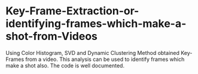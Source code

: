 # Key-Frame-Extraction-or-identifying-frames-which-make-a-shot-from-Videos
Using Color Histogram, SVD and Dynamic Clustering Method obtained Key-Frames from a video. This analysis can be used to identify frames which make a shot also.  The code is well documented.
